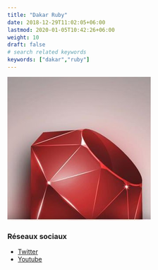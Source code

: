 ```yaml
---
title: "Dakar Ruby"
date: 2018-12-29T11:02:05+06:00
lastmod: 2020-01-05T10:42:26+06:00
weight: 10
draft: false
# search related keywords
keywords: ["dakar","ruby"]
---
```


![Logo](logo.jpg "logo")

### Réseaux sociaux

- [Twitter](https://twitter.com/dakar_ruby)
- [Youtube](https://www.youtube.com/channel/UCcG2adsEO9uBxFye3ZS6qrw)
